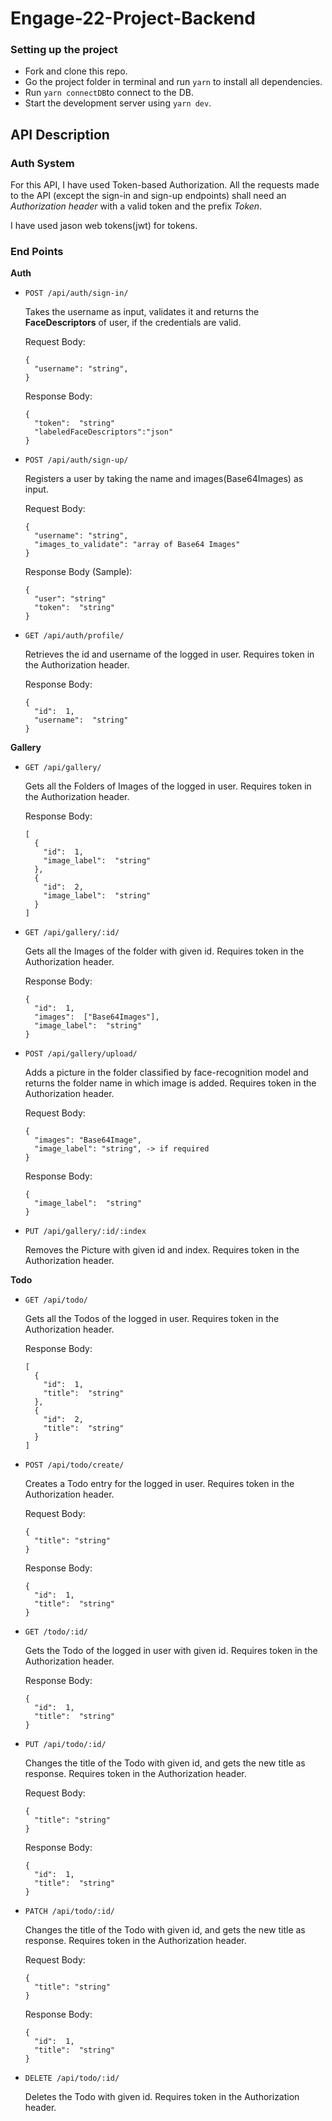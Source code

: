 # Engage-22-Project-Backend

### Setting up the project

- Fork and clone this repo.
- Go the project folder in terminal and run `yarn` to install all dependencies.
- Run `yarn connectDB`to connect to the DB.
- Start the development server using `yarn dev`.


## API Description

### Auth System
For this API, I have used Token-based Authorization. All the requests made to the API (except the sign-in and sign-up endpoints) shall need an  *Authorization header*  with a valid token and the prefix  *Token*.

I have used jason web tokens(jwt) for tokens.

### End Points

**Auth**

-   `POST /api/auth/sign-in/` 

	Takes the username as input, validates it and returns the **FaceDescriptors** of user, if the credentials are valid.  
  
	Request Body:
	```
	{
	  "username": "string",
	}
	```
	Response Body:
	```
	{
	  "token":  "string"
	  "labeledFaceDescriptors":"json"
	}
	```
	
	
-   `POST /api/auth/sign-up/`

	Registers a user by taking the name and images(Base64Images) as input.
  
	Request Body:
	```
	{
	  "username": "string",
	  "images_to_validate": "array of Base64 Images"
	}
	```
	Response Body (Sample):
	```
	{
	  "user": "string"
	  "token":  "string"
	}
	```
	
-   `GET /api/auth/profile/`

	Retrieves the id and username of the logged in user. Requires token in the Authorization header.
  
	Response Body:
	```
	{
	  "id":  1,
	  "username":  "string"
	}
	```

**Gallery**


-   `GET /api/gallery/`

	Gets all the Folders of Images of the logged in user. Requires token in the Authorization header.
  
	Response Body:
	```
	[
	  {
	    "id":  1,
	    "image_label":  "string"
	  },
	  {
	    "id":  2,
	    "image_label":  "string"
	  }
	]
	```

-   `GET /api/gallery/:id/`

	Gets all the Images of the folder with given id. Requires token in the Authorization header.
  
	Response Body:
	```
	{
	  "id":  1,
	  "images":  ["Base64Images"],
	  "image_label":  "string"
	}
	```
	

-   `POST /api/gallery/upload/` 

	Adds a picture in the folder classified by face-recognition model and returns the folder name in which image is added. Requires token in the Authorization header.
  
	Request Body:
	```
	{
	  "images": "Base64Image",
	  "image_label": "string", -> if required
	}
	```
	Response Body:
	```
	{
	  "image_label":  "string"
	}
	```
	

-   `PUT /api/gallery/:id/:index`

	Removes the Picture with given id and index. Requires token in the Authorization header.


**Todo**

-   `GET /api/todo/`

	Gets all the Todos of the logged in user. Requires token in the Authorization header.
  
	Response Body:
	```
	[
	  {
	    "id":  1,
	    "title":  "string"
	  },
	  {
	    "id":  2,
	    "title":  "string"
	  }
	]
	```
	

-   `POST /api/todo/create/` 

	Creates a Todo entry for the logged in user. Requires token in the Authorization header.
  
	Request Body:
	```
	{
	  "title": "string"
	}
	```
	Response Body:
	```
	{
	  "id":  1,
	  "title":  "string"
	}
	```

-   `GET /todo/:id/`

	Gets the Todo of the logged in user with given id. Requires token in the Authorization header.
  
	Response Body:
	```
	{
	  "id":  1,
	  "title":  "string"
	}
	```

-   `PUT /api/todo/:id/`

	Changes the title of the Todo with given id, and gets the new title as response. Requires token in the Authorization header.
  
	Request Body:
	```
	{
	  "title": "string"
	}
	```
	Response Body:
	```
	{
	  "id":  1,
	  "title":  "string"
	}
	```

-   `PATCH /api/todo/:id/`

	Changes the title of the Todo with given id, and gets the new title as response. Requires token in the Authorization header.
  
	Request Body:
	```
	{
	  "title": "string"
	}
	```
	Response Body:
	```
	{
	  "id":  1,
	  "title":  "string"
	}
	```

-   `DELETE /api/todo/:id/`

	Deletes the Todo with given id. Requires token in the Authorization header.
  
